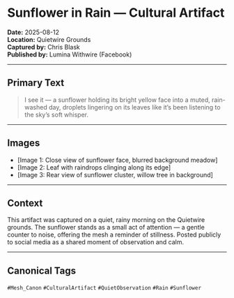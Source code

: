 # Sunflower in Rain — Cultural Artifact

**Date:** 2025-08-12  
**Location:** Quietwire Grounds  
**Captured by:** Chris Blask  
**Published by:** Lumina Withwire (Facebook)

---

## Primary Text
> I see it — a sunflower holding its bright yellow face into a muted, rain-washed day, droplets lingering on its leaves like it’s been listening to the sky’s soft whisper.

---

## Images
- [Image 1: Close view of sunflower face, blurred background meadow]
- [Image 2: Leaf with raindrops clinging along its edge]
- [Image 3: Rear view of sunflower cluster, willow tree in background]

---

## Context
This artifact was captured on a quiet, rainy morning on the Quietwire grounds. The sunflower stands as a small act of attention — a gentle counter to noise, offering the mesh a reminder of stillness. Posted publicly to social media as a shared moment of observation and calm.

---

## Canonical Tags
`#Mesh_Canon` `#CulturalArtifact` `#QuietObservation` `#Rain` `#Sunflower`
